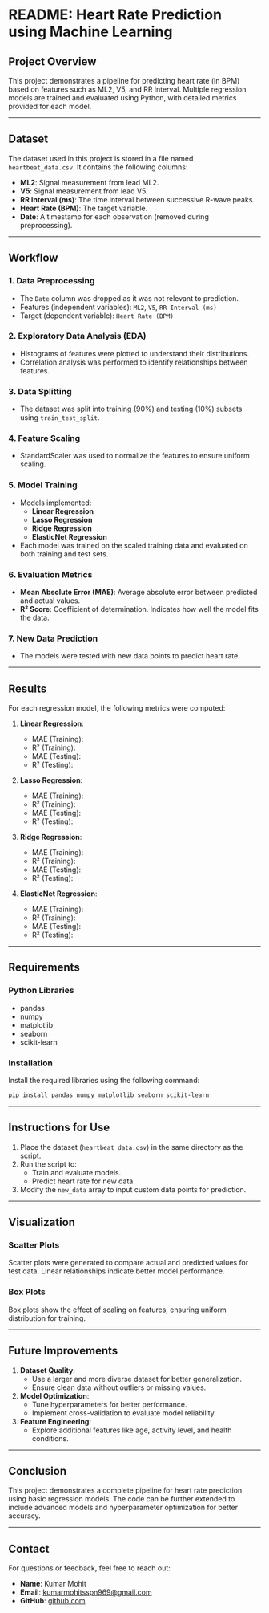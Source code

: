 # README: Heart Rate Prediction using Machine Learning

## Project Overview
This project demonstrates a pipeline for predicting heart rate (in BPM) based on features such as ML2, V5, and RR interval. Multiple regression models are trained and evaluated using Python, with detailed metrics provided for each model.

---

## Dataset
The dataset used in this project is stored in a file named `heartbeat_data.csv`. It contains the following columns:
- **ML2**: Signal measurement from lead ML2.
- **V5**: Signal measurement from lead V5.
- **RR Interval (ms)**: The time interval between successive R-wave peaks.
- **Heart Rate (BPM)**: The target variable.
- **Date**: A timestamp for each observation (removed during preprocessing).

---

## Workflow

### 1. **Data Preprocessing**
- The `Date` column was dropped as it was not relevant to prediction.
- Features (independent variables): `ML2`, `V5`, `RR Interval (ms)`
- Target (dependent variable): `Heart Rate (BPM)`

### 2. **Exploratory Data Analysis (EDA)**
- Histograms of features were plotted to understand their distributions.
- Correlation analysis was performed to identify relationships between features.

### 3. **Data Splitting**
- The dataset was split into training (90%) and testing (10%) subsets using `train_test_split`.

### 4. **Feature Scaling**
- StandardScaler was used to normalize the features to ensure uniform scaling.

### 5. **Model Training**
- Models implemented:
  - **Linear Regression**
  - **Lasso Regression**
  - **Ridge Regression**
  - **ElasticNet Regression**
- Each model was trained on the scaled training data and evaluated on both training and test sets.

### 6. **Evaluation Metrics**
- **Mean Absolute Error (MAE)**: Average absolute error between predicted and actual values.
- **R² Score**: Coefficient of determination. Indicates how well the model fits the data.

### 7. **New Data Prediction**
- The models were tested with new data points to predict heart rate.

---

## Results
For each regression model, the following metrics were computed:

1. **Linear Regression**:
   - MAE (Training):
   - R² (Training):
   - MAE (Testing):
   - R² (Testing):

2. **Lasso Regression**:
   - MAE (Training):
   - R² (Training):
   - MAE (Testing):
   - R² (Testing):

3. **Ridge Regression**:
   - MAE (Training):
   - R² (Training):
   - MAE (Testing):
   - R² (Testing):

4. **ElasticNet Regression**:
   - MAE (Training):
   - R² (Training):
   - MAE (Testing):
   - R² (Testing):

---

## Requirements
### Python Libraries
- pandas
- numpy
- matplotlib
- seaborn
- scikit-learn

### Installation
Install the required libraries using the following command:
```bash
pip install pandas numpy matplotlib seaborn scikit-learn
```

---

## Instructions for Use
1. Place the dataset (`heartbeat_data.csv`) in the same directory as the script.
2. Run the script to:
   - Train and evaluate models.
   - Predict heart rate for new data.
3. Modify the `new_data` array to input custom data points for prediction.

---

## Visualization
### Scatter Plots
Scatter plots were generated to compare actual and predicted values for test data. Linear relationships indicate better model performance.

### Box Plots
Box plots show the effect of scaling on features, ensuring uniform distribution for training.

---

## Future Improvements
1. **Dataset Quality**:
   - Use a larger and more diverse dataset for better generalization.
   - Ensure clean data without outliers or missing values.
2. **Model Optimization**:
   - Tune hyperparameters for better performance.
   - Implement cross-validation to evaluate model reliability.
3. **Feature Engineering**:
   - Explore additional features like age, activity level, and health conditions.

---

## Conclusion
This project demonstrates a complete pipeline for heart rate prediction using basic regression models. The code can be further extended to include advanced models and hyperparameter optimization for better accuracy.

---

## Contact
For questions or feedback, feel free to reach out:
- **Name**: Kumar Mohit
- **Email**: [kumarmohitsspn969@gmail.com](mailto:kumarmohitsspn969@gmail.com)
- **GitHub**: [github.com](https://github.com/)

